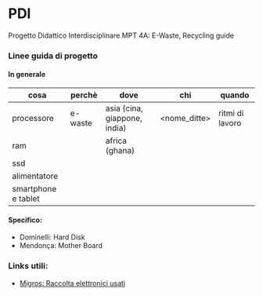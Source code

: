 # PDI
Progetto Didattico Interdisciplinare MPT 4A: E-Waste, Recycling guide

### Linee guida di progetto
#### In generale


| cosa | perchè | dove  | chi | quando |
|---| --- | --- | --- | --- |
| processore | e-waste | asia (cina, giappone, india) | <nome_ditte> | ritmi di lavoro |
| ram | | africa (ghana) | | |
| ssd | | | | |
| alimentatore | | | | |
| smartphone e tablet | | | | |

#### Specifico:
- Dominelli: Hard Disk
- Mendonça: Mother Board

### Links utili:
- [Migros: Raccolta elettronici usati](https://generation-m.migros.ch/it/vivere-in-modo-sostenibile/guida-al-riciclaggio-migros.html)
